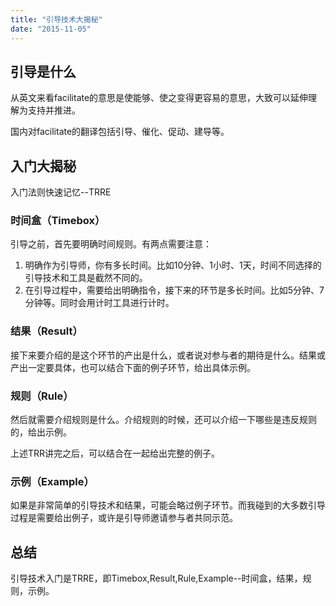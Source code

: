 ```yaml
---
title: "引导技术大揭秘"
date: "2015-11-05"
---
```


## 引导是什么

从英文来看facilitate的意思是使能够、使之变得更容易的意思，大致可以延伸理解为支持并推进。

国内对facilitate的翻译包括引导、催化、促动、建导等。

## 入门大揭秘

入门法则快速记忆--TRRE

### 时间盒（Timebox）

引导之前，首先要明确时间规则。有两点需要注意：

1. 明确作为引导师，你有多长时间。比如10分钟、1小时、1天，时间不同选择的引导技术和工具是截然不同的。
2. 在引导过程中，需要给出明确指令，接下来的环节是多长时间。比如5分钟、7分钟等。同时会用计时工具进行计时。

### 结果（Result）

接下来要介绍的是这个环节的产出是什么，或者说对参与者的期待是什么。结果或产出一定要具体，也可以结合下面的例子环节，给出具体示例。

### 规则（Rule）

然后就需要介绍规则是什么。介绍规则的时候，还可以介绍一下哪些是违反规则的，给出示例。

上述TRR讲完之后，可以结合在一起给出完整的例子。

### 示例（Example）

如果是非常简单的引导技术和结果，可能会略过例子环节。而我碰到的大多数引导过程是需要给出例子，或许是引导师邀请参与者共同示范。

## 总结

引导技术入门是TRRE，即Timebox,Result,Rule,Example--时间盒，结果，规则，示例。
